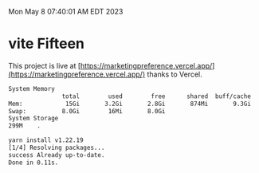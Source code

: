 Mon May  8 07:40:01 AM EDT 2023

# vite Fifteen


This project is live at [https://marketingpreference.vercel.app/](https://marketingpreference.vercel.app/) thanks to Vercel.

```bash
System Memory
               total        used        free      shared  buff/cache   available
Mem:            15Gi       3.2Gi       2.8Gi       874Mi       9.3Gi        10Gi
Swap:          8.0Gi        16Mi       8.0Gi
System Storage
299M	.
```
```bash
yarn install v1.22.19
[1/4] Resolving packages...
success Already up-to-date.
Done in 0.11s.
```
